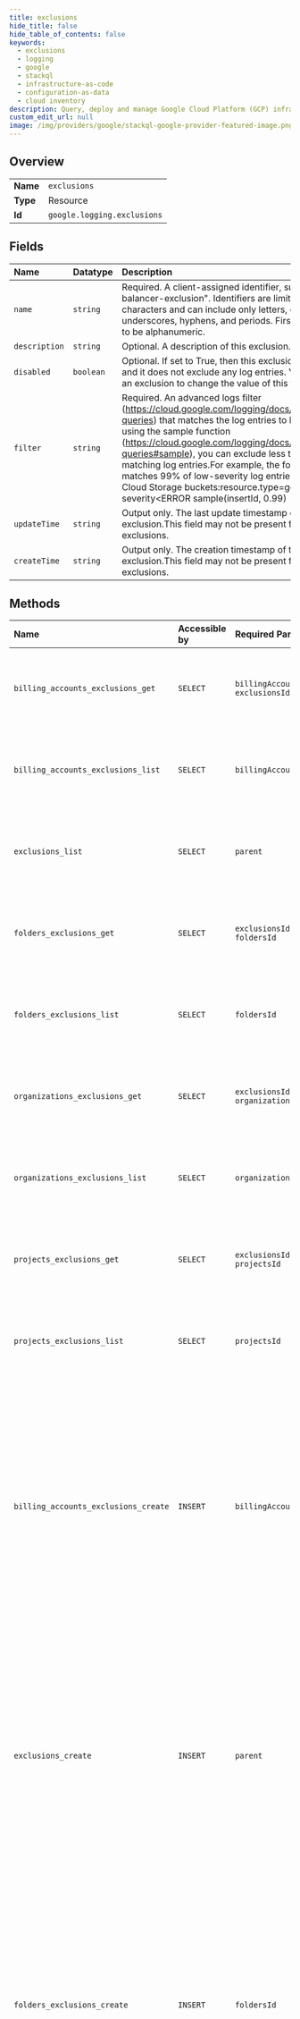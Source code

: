 ```yaml
---
title: exclusions
hide_title: false
hide_table_of_contents: false
keywords:
  - exclusions
  - logging
  - google    
  - stackql
  - infrastructure-as-code
  - configuration-as-data
  - cloud inventory
description: Query, deploy and manage Google Cloud Platform (GCP) infrastructure and resources using SQL
custom_edit_url: null
image: /img/providers/google/stackql-google-provider-featured-image.png
---
```

  
    

## Overview
<table><tbody>
<tr><td><b>Name</b></td><td><code>exclusions</code></td></tr>
<tr><td><b>Type</b></td><td>Resource</td></tr>
<tr><td><b>Id</b></td><td><code>google.logging.exclusions</code></td></tr>
</tbody></table>

## Fields
| Name | Datatype | Description |
|:-----|:---------|:------------|
| `name` | `string` | Required. A client-assigned identifier, such as "load-balancer-exclusion". Identifiers are limited to 100 characters and can include only letters, digits, underscores, hyphens, and periods. First character has to be alphanumeric. |
| `description` | `string` | Optional. A description of this exclusion. |
| `disabled` | `boolean` | Optional. If set to True, then this exclusion is disabled and it does not exclude any log entries. You can update an exclusion to change the value of this field. |
| `filter` | `string` | Required. An advanced logs filter (https://cloud.google.com/logging/docs/view/advanced-queries) that matches the log entries to be excluded. By using the sample function (https://cloud.google.com/logging/docs/view/advanced-queries#sample), you can exclude less than 100% of the matching log entries.For example, the following query matches 99% of low-severity log entries from Google Cloud Storage buckets:resource.type=gcs_bucket severity&lt;ERROR sample(insertId, 0.99) |
| `updateTime` | `string` | Output only. The last update timestamp of the exclusion.This field may not be present for older exclusions. |
| `createTime` | `string` | Output only. The creation timestamp of the exclusion.This field may not be present for older exclusions. |
## Methods
| Name | Accessible by | Required Params | Description |
|:-----|:--------------|:----------------|:------------|
| `billing_accounts_exclusions_get` | `SELECT` | `billingAccountsId, exclusionsId` | Gets the description of an exclusion in the _Default sink. |
| `billing_accounts_exclusions_list` | `SELECT` | `billingAccountsId` | Lists all the exclusions on the _Default sink in a parent resource. |
| `exclusions_list` | `SELECT` | `parent` | Lists all the exclusions on the _Default sink in a parent resource. |
| `folders_exclusions_get` | `SELECT` | `exclusionsId, foldersId` | Gets the description of an exclusion in the _Default sink. |
| `folders_exclusions_list` | `SELECT` | `foldersId` | Lists all the exclusions on the _Default sink in a parent resource. |
| `organizations_exclusions_get` | `SELECT` | `exclusionsId, organizationsId` | Gets the description of an exclusion in the _Default sink. |
| `organizations_exclusions_list` | `SELECT` | `organizationsId` | Lists all the exclusions on the _Default sink in a parent resource. |
| `projects_exclusions_get` | `SELECT` | `exclusionsId, projectsId` | Gets the description of an exclusion in the _Default sink. |
| `projects_exclusions_list` | `SELECT` | `projectsId` | Lists all the exclusions on the _Default sink in a parent resource. |
| `billing_accounts_exclusions_create` | `INSERT` | `billingAccountsId` | Creates a new exclusion in the _Default sink in a specified parent resource. Only log entries belonging to that resource can be excluded. You can have up to 10 exclusions in a resource. |
| `exclusions_create` | `INSERT` | `parent` | Creates a new exclusion in the _Default sink in a specified parent resource. Only log entries belonging to that resource can be excluded. You can have up to 10 exclusions in a resource. |
| `folders_exclusions_create` | `INSERT` | `foldersId` | Creates a new exclusion in the _Default sink in a specified parent resource. Only log entries belonging to that resource can be excluded. You can have up to 10 exclusions in a resource. |
| `organizations_exclusions_create` | `INSERT` | `organizationsId` | Creates a new exclusion in the _Default sink in a specified parent resource. Only log entries belonging to that resource can be excluded. You can have up to 10 exclusions in a resource. |
| `projects_exclusions_create` | `INSERT` | `projectsId` | Creates a new exclusion in the _Default sink in a specified parent resource. Only log entries belonging to that resource can be excluded. You can have up to 10 exclusions in a resource. |
| `billing_accounts_exclusions_delete` | `DELETE` | `billingAccountsId, exclusionsId` | Deletes an exclusion in the _Default sink. |
| `folders_exclusions_delete` | `DELETE` | `exclusionsId, foldersId` | Deletes an exclusion in the _Default sink. |
| `organizations_exclusions_delete` | `DELETE` | `exclusionsId, organizationsId` | Deletes an exclusion in the _Default sink. |
| `projects_exclusions_delete` | `DELETE` | `exclusionsId, projectsId` | Deletes an exclusion in the _Default sink. |
| `_billing_accounts_exclusions_list` | `EXEC` | `billingAccountsId` | Lists all the exclusions on the _Default sink in a parent resource. |
| `_exclusions_list` | `EXEC` | `parent` | Lists all the exclusions on the _Default sink in a parent resource. |
| `_folders_exclusions_list` | `EXEC` | `foldersId` | Lists all the exclusions on the _Default sink in a parent resource. |
| `_organizations_exclusions_list` | `EXEC` | `organizationsId` | Lists all the exclusions on the _Default sink in a parent resource. |
| `_projects_exclusions_list` | `EXEC` | `projectsId` | Lists all the exclusions on the _Default sink in a parent resource. |
| `billing_accounts_exclusions_patch` | `EXEC` | `billingAccountsId, exclusionsId` | Changes one or more properties of an existing exclusion in the _Default sink. |
| `folders_exclusions_patch` | `EXEC` | `exclusionsId, foldersId` | Changes one or more properties of an existing exclusion in the _Default sink. |
| `organizations_exclusions_patch` | `EXEC` | `exclusionsId, organizationsId` | Changes one or more properties of an existing exclusion in the _Default sink. |
| `projects_exclusions_patch` | `EXEC` | `exclusionsId, projectsId` | Changes one or more properties of an existing exclusion in the _Default sink. |
